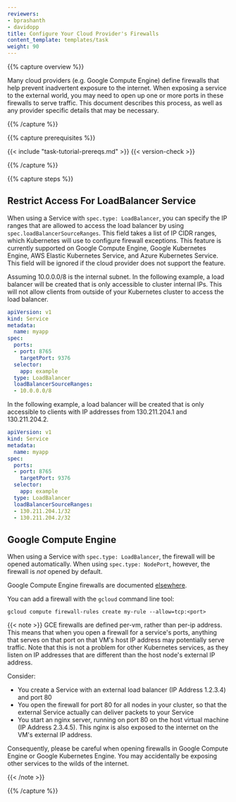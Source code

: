 ```yaml
---
reviewers:
- bprashanth
- davidopp
title: Configure Your Cloud Provider's Firewalls
content_template: templates/task
weight: 90
---
```


{{% capture overview %}}

Many cloud providers (e.g. Google Compute Engine) define firewalls that help prevent inadvertent
exposure to the internet.  When exposing a service to the external world, you may need to open up
one or more ports in these firewalls to serve traffic.  This document describes this process, as
well as any provider specific details that may be necessary.

{{% /capture %}}


{{% capture prerequisites %}}

{{< include "task-tutorial-prereqs.md" >}} {{< version-check >}}

{{% /capture %}}

{{% capture steps %}}

## Restrict Access For LoadBalancer Service

 When using a Service with `spec.type: LoadBalancer`, you can specify the IP ranges that are allowed to access the load balancer
 by using `spec.loadBalancerSourceRanges`. This field takes a list of IP CIDR ranges, which Kubernetes will use to configure firewall exceptions.
 This feature is currently supported on Google Compute Engine, Google Kubernetes Engine, AWS Elastic Kubernetes Service, and Azure Kubernetes Service. This field will be ignored if the cloud provider does not support the feature.

 Assuming 10.0.0.0/8 is the internal subnet. In the following example, a load balancer will be created that is only accessible to cluster internal IPs.
 This will not allow clients from outside of your Kubernetes cluster to access the load balancer.

```yaml
apiVersion: v1
kind: Service
metadata:
  name: myapp
spec:
  ports:
  - port: 8765
    targetPort: 9376
  selector:
    app: example
  type: LoadBalancer
  loadBalancerSourceRanges:
  - 10.0.0.0/8
```

 In the following example, a load balancer will be created that is only accessible to clients with IP addresses from 130.211.204.1 and 130.211.204.2.

```yaml
apiVersion: v1
kind: Service
metadata:
  name: myapp
spec:
  ports:
  - port: 8765
    targetPort: 9376
  selector:
    app: example
  type: LoadBalancer
  loadBalancerSourceRanges:
  - 130.211.204.1/32
  - 130.211.204.2/32
```

## Google Compute Engine

When using a Service with `spec.type: LoadBalancer`, the firewall will be
opened automatically.  When using `spec.type: NodePort`, however, the firewall
is *not* opened by default.

Google Compute Engine firewalls are documented [elsewhere](https://cloud.google.com/compute/docs/networking#firewalls_1).

You can add a firewall with the `gcloud` command line tool:

```shell
gcloud compute firewall-rules create my-rule --allow=tcp:<port>
```

{{< note >}}
GCE firewalls are defined per-vm, rather than per-ip address. This means that
when you open a firewall for a service's ports, anything that serves on that
port on that VM's host IP address may potentially serve traffic. Note that this
is not a problem for other Kubernetes services, as they listen on IP addresses
that are different than the host node's external IP address.

Consider:

  * You create a Service with an external load balancer (IP Address 1.2.3.4)
    and port 80
  * You open the firewall for port 80 for all nodes in your cluster, so that
    the external Service actually can deliver packets to your Service
  * You start an nginx server, running on port 80 on the host virtual machine
    (IP Address 2.3.4.5).  This nginx is also exposed to the internet on
    the VM's external IP address.

Consequently, please be careful when opening firewalls in Google Compute Engine
or Google Kubernetes Engine.  You may accidentally be exposing other services to
the wilds of the internet.

{{< /note >}}

{{% /capture %}}